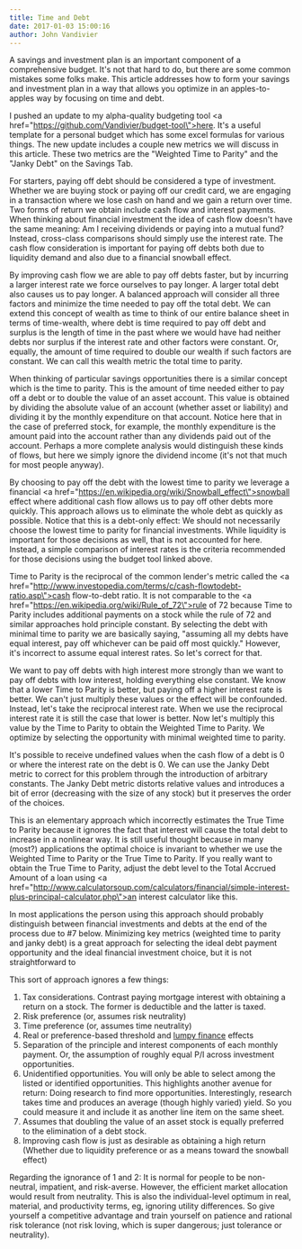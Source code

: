 ```yaml
---
title: Time and Debt
date: 2017-01-03 15:00:16
author: John Vandivier
---
```




A savings and investment plan is an important component of a comprehensive budget. It's not that hard to do, but there are some common mistakes some folks make. This article addresses how to form your savings and investment plan in a way that allows you optimize in an apples-to-apples way by focusing on time and debt.

I pushed an update to my alpha-quality budgeting tool <a href=\"https://github.com/Vandivier/budget-tool\">here</a>. It's a useful template for a personal budget which has some excel formulas for various things. The new update includes a couple new metrics we will discuss in this article. These two metrics are the \"Weighted Time to Parity\" and the \"Janky Debt\" on the Savings Tab.

For starters, paying off debt should be considered a type of investment. Whether we are buying stock or paying off our credit card, we are engaging in a transaction where we lose cash on hand and we gain a return over time. Two forms of return we obtain include cash flow and interest payments. When thinking about financial investment the idea of cash flow doesn't have the same meaning: Am I receiving dividends or paying into a mutual fund? Instead, cross-class comparisons should simply use the interest rate. The cash flow consideration is important for paying off debts both due to liquidity demand and also due to a financial snowball effect.

By improving cash flow we are able to pay off debts faster, but by incurring a larger interest rate we force ourselves to pay longer. A larger total debt also causes us to pay longer. A balanced approach will consider all three factors and minimize the time needed to pay off the total debt. We can extend this concept of wealth as time to think of our entire balance sheet in terms of time-wealth, where debt is time required to pay off debt and surplus is the length of time in the past where we would have had neither debts nor surplus if the interest rate and other factors were constant. Or, equally, the amount of time required to double our wealth if such factors are constant. We can call this wealth metric the total time to parity.

When thinking of particular savings opportunities there is a similar concept which is the time to parity. This is the amount of time needed either to pay off a debt or to double the value of an asset account. This value is obtained by dividing the absolute value of an account (whether asset or liability) and dividing it by the monthly expenditure on that account. Notice here that in the case of preferred stock, for example, the monthly expenditure is the amount paid into the account rather than any dividends paid out of the account. Perhaps a more complete analysis would distinguish these kinds of flows, but here we simply ignore the dividend income (it's not that much for most people anyway).

By choosing to pay off the debt with the lowest time to parity we leverage a financial <a href=\"https://en.wikipedia.org/wiki/Snowball_effect\">snowball effect</a> where additional cash flow allows us to pay off other debts more quickly. This approach allows us to eliminate the whole debt as quickly as possible. Notice that this is a debt-only effect: We should not necessarily choose the lowest time to parity for financial investments. While liquidity is important for those decisions as well, that is not accounted for here. Instead, a simple comparison of interest rates is the criteria recommended for those decisions using the budget tool linked above.

Time to Parity is the reciprocal of the common lender's metric called the <a href=\"http://www.investopedia.com/terms/c/cash-flowtodebt-ratio.asp\">cash flow-to-debt ratio</a>. It is not comparable to the <a href=\"https://en.wikipedia.org/wiki/Rule_of_72\">rule of 72</a> because Time to Parity includes additional payments on a stock while the rule of 72 and similar approaches hold principle constant. By selecting the debt with minimal time to parity we are basically saying, \"assuming all my debts have equal interest, pay off whichever can be paid off most quickly.\" However, it's incorrect to assume equal interest rates. So let's correct for that.

We want to pay off debts with high interest more strongly than we want to pay off debts with low interest, holding everything else constant. We know that a lower Time to Parity is better, but paying off a higher interest rate is better. We can't just multiply these values or the effect will be confounded. Instead, let's take the reciprocal interest rate. When we use the reciprocal interest rate it is still the case that lower is better. Now let's multiply this value by the Time to Parity to obtain the Weighted Time to Parity. We optimize by selecting the opportunity with minimal weighted time to parity.

It's possible to receive undefined values when the cash flow of a debt is 0 or where the interest rate on the debt is 0. We can use the Janky Debt metric to correct for this problem through the introduction of arbitrary constants. The Janky Debt metric distorts relative values and introduces a bit of error (decreasing with the size of any stock) but it preserves the order of the choices.

This is an elementary approach which incorrectly estimates the True Time to Parity because it ignores the fact that interest will cause the total debt to increase in a nonlinear way. It is still useful thought because in many (most?) applications the optimal choice is invariant to whether we use the Weighted Time to Parity or the True Time to Parity. If you really want to obtain the True Time to Parity, adjust the debt level to the Total Accrued Amount of a loan using <a href=\"http://www.calculatorsoup.com/calculators/financial/simple-interest-plus-principal-calculator.php\">an interest calculator like this</a>.

In most applications the person using this approach should probably distinguish between financial investments and debts at the end of the process due to #7 below. Minimizing key metrics (weighted time to parity and janky debt) is a great approach for selecting the ideal debt payment opportunity and the ideal financial investment choice, but it is not straightforward to

This sort of approach ignores a few things:
<ol>
 	<li>Tax considerations. Contrast paying mortgage interest with obtaining a return on a stock. The former is deductible and the latter is taxed.</li>
 	<li>Risk preference (or, assumes risk neutrality)</li>
 	<li>Time preference (or, assumes time neutrality)</li>
 	<li>Real or preference-based threshold and <a href=\"http://chicagounbound.uchicago.edu/cgi/viewcontent.cgi?article=1311&amp;context=law_and_economics\">lumpy finance</a> effects</li>
 	<li>Separation of the principle and interest components of each monthly payment. Or, the assumption of roughly equal P/I across investment opportunities.</li>
 	<li>Unidentified opportunities. You will only be able to select among the listed or identified opportunities. This highlights another avenue for return: Doing research to find more opportunities. Interestingly, research takes time and produces an average (though highly varied) yield. So you could measure it and include it as another line item on the same sheet.</li>
 	<li>Assumes that doubling the value of an asset stock is equally preferred to the elimination of a debt stock.</li>
 	<li>Improving cash flow is just as desirable as obtaining a high return (Whether due to liquidity preference or as a means toward the snowball effect)</li>
</ol>
Regarding the ignorance of 1 and 2: It is normal for people to be non-neutral, impatient, and risk-averse. However, the efficient market allocation would result from neutrality. This is also the individual-level optimum in real, material, and productivity terms, eg, ignoring utility differences. So give yourself a competitive advantage and train yourself on patience and rational risk tolerance (not risk loving, which is super dangerous; just tolerance or neutrality).